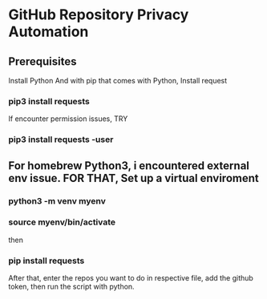 # GitHub Repository Privacy Automation
## Prerequisites
Install Python
And with pip that comes with Python, Install request
### pip3 install requests
If encounter permission issues, TRY
### pip3 install requests -user


## For homebrew Python3, i encountered external env issue. FOR THAT, Set up a virtual enviroment

### python3 -m venv myenv
### source myenv/bin/activate
then
### pip install requests

After that, enter the repos you want to do in respective file, add the github token, then run the script with python.